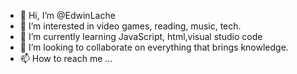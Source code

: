 - 👋 Hi, I’m @EdwinLache
- 👀 I’m interested in video games, reading, music, tech.
- 🌱 I’m currently learning JavaScript, html,visual studio code
- 💞️ I’m looking to collaborate on everything that brings knowledge.
- 📫 How to reach me ...

<!---
EdwinLache/EdwinLache is a ✨ special ✨ repository because its `README.md` (this file) appears on your GitHub profile.
You can click the Preview link to take a look at your changes.
--->
